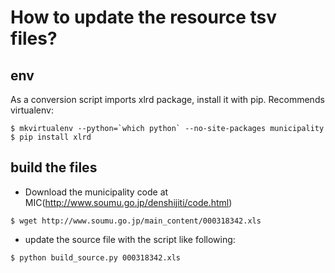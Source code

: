 # How to update the resource tsv files?

## env
As a conversion script imports xlrd package, install it with pip. Recommends virtualenv:

```
$ mkvirtualenv --python=`which python` --no-site-packages municipality
$ pip install xlrd
```

## build the files

- Download the municipality code at MIC(http://www.soumu.go.jp/denshijiti/code.html)

```
$ wget http://www.soumu.go.jp/main_content/000318342.xls
```

- update the source file with the script like following:

```
$ python build_source.py 000318342.xls
```
